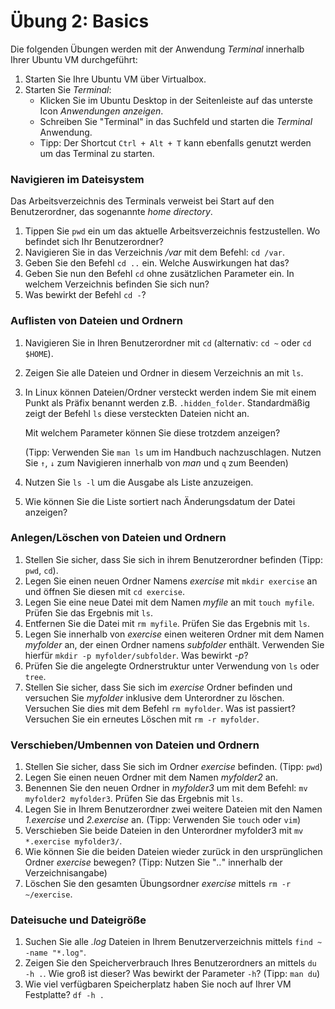 # Übung 2: Basics

Die folgenden Übungen werden mit der Anwendung *Terminal* innerhalb Ihrer Ubuntu VM durchgeführt:

1. Starten Sie Ihre Ubuntu VM über Virtualbox.
2. Starten Sie *Terminal*:
	* Klicken Sie im Ubuntu Desktop in der Seitenleiste auf das unterste Icon *Anwendungen anzeigen*.
	* Schreiben Sie "Terminal" in das Suchfeld und starten die *Terminal* Anwendung.
	* Tipp: Der Shortcut `Ctrl + Alt + T` kann ebenfalls genutzt werden um das Terminal zu starten.

### Navigieren im Dateisystem

Das Arbeitsverzeichnis des Terminals verweist bei Start auf den Benutzerordner, das sogenannte *home directory*.

1. Tippen Sie `pwd` ein um das aktuelle Arbeitsverzeichnis festzustellen. Wo befindet sich Ihr Benutzerordner?
2. Navigieren Sie in das Verzeichnis */var* mit dem Befehl:  `cd /var`.
3. Geben Sie den Befehl `cd ..` ein. Welche Auswirkungen hat das?
4. Geben Sie nun den Befehl `cd` ohne zusätzlichen Parameter ein. In welchem Verzeichnis befinden Sie sich nun?
5. Was bewirkt der Befehl `cd -`?

### Auflisten von Dateien und Ordnern

1. Navigieren Sie in Ihren Benutzerordner mit  `cd` (alternativ: `cd ~` oder `cd $HOME`).
2. Zeigen Sie alle Dateien und Ordner in diesem Verzeichnis an mit `ls`.
3. In Linux können Dateien/Ordner versteckt werden indem Sie mit einem Punkt als Präfix benannt werden z.B. `.hidden_folder`. Standardmäßig zeigt der Befehl `ls` diese versteckten Dateien nicht an. 
	
	Mit welchem Parameter können Sie diese trotzdem anzeigen? 
	
	(Tipp: Verwenden Sie `man ls` um im Handbuch nachzuschlagen. Nutzen Sie `↑`, `↓` zum Navigieren innerhalb von *man* und `q` zum Beenden)
4. Nutzen Sie `ls -l` um die Ausgabe als Liste anzuzeigen. 
5. Wie können Sie die Liste sortiert nach Änderungsdatum der Datei anzeigen?

### Anlegen/Löschen von Dateien und Ordnern

1. Stellen Sie sicher, dass Sie sich in ihrem Benutzerordner befinden (Tipp: `pwd`, `cd`).
2. Legen Sie einen neuen Ordner Namens *exercise* mit `mkdir exercise` an und öffnen Sie diesen mit `cd exercise`.
3. Legen Sie eine neue Datei mit dem Namen *myfile* an mit `touch myfile`. Prüfen Sie das Ergebnis mit `ls`.
4. Entfernen Sie die Datei mit `rm myfile`. Prüfen Sie das Ergebnis mit `ls`.
5. Legen Sie innerhalb von *exercise* einen weiteren Ordner mit dem Namen *myfolder* an, der einen Ordner namens *subfolder* enthält. Verwenden Sie hierfür `mkdir -p myfolder/subfolder`. Was bewirkt *-p*?
6. Prüfen Sie die angelegte Ordnerstruktur unter Verwendung von `ls` oder `tree`.
7. Stellen Sie sicher, dass Sie sich im *exercise* Ordner befinden und versuchen Sie *myfolder* inklusive dem Unterordner zu löschen. Versuchen Sie dies mit dem Befehl `rm myfolder`. Was ist passiert? Versuchen Sie ein erneutes Löschen mit `rm -r myfolder`.

### Verschieben/Umbennen von Dateien und Ordnern

1. Stellen Sie sicher, dass Sie sich im Ordner *exercise* befinden. (Tipp: `pwd`)
2. Legen Sie einen neuen Ordner mit dem Namen *myfolder2* an.
3. Benennen Sie den neuen Ordner in *myfolder3* um mit dem Befehl: `mv myfolder2 myfolder3`. Prüfen Sie das Ergebnis mit `ls`.
4. Legen Sie in Ihrem Benutzerordner zwei weitere Dateien mit den Namen *1.exercise* und *2.exercise* an. (Tipp: Verwenden Sie `touch` oder `vim`)
5. Verschieben Sie beide Dateien in den Unterordner myfolder3 mit `mv *.exercise myfolder3/`.
6. Wie können Sie die beiden Dateien wieder zurück in den ursprünglichen Ordner *exercise* bewegen? (Tipp: Nutzen Sie "*..*" innerhalb der Verzeichnisangabe)
7. Löschen Sie den gesamten Übungsordner *exercise* mittels `rm -r ~/exercise`.

### Dateisuche und Dateigröße
1. Suchen Sie alle *.log* Dateien in Ihrem Benutzerverzeichnis mittels `find ~ -name "*.log"`.
2. Zeigen Sie den Speicherverbrauch Ihres Benutzerordners an mittels `du -h .`. Wie groß ist dieser? Was bewirkt der Parameter `-h`? (Tipp: `man du`)
3. Wie viel verfügbaren Speicherplatz haben Sie noch auf Ihrer VM Festplatte? `df -h .`
